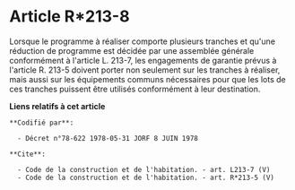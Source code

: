 # Article R*213-8

Lorsque le programme à réaliser comporte plusieurs tranches et qu'une réduction de programme est décidée par une assemblée
générale conformément à l'article L. 213-7, les engagements de garantie prévus à l'article R. 213-5 doivent porter non
seulement sur les tranches à réaliser, mais aussi sur les équipements communs nécessaires pour que les lots de ces tranches
puissent être utilisés conformément à leur destination.

**Liens relatifs à cet article**

	**Codifié par**:

	  - Décret n°78-622 1978-05-31 JORF 8 JUIN 1978

	**Cite**:

	  - Code de la construction et de l'habitation. - art. L213-7 (V)
	  - Code de la construction et de l'habitation. - art. R*213-5 (V)
